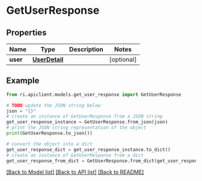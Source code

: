 # GetUserResponse


## Properties

Name | Type | Description | Notes
------------ | ------------- | ------------- | -------------
**user** | [**UserDetail**](UserDetail.md) |  | [optional] 

## Example

```python
from ri.apiclient.models.get_user_response import GetUserResponse

# TODO update the JSON string below
json = "{}"
# create an instance of GetUserResponse from a JSON string
get_user_response_instance = GetUserResponse.from_json(json)
# print the JSON string representation of the object
print(GetUserResponse.to_json())

# convert the object into a dict
get_user_response_dict = get_user_response_instance.to_dict()
# create an instance of GetUserResponse from a dict
get_user_response_from_dict = GetUserResponse.from_dict(get_user_response_dict)
```
[[Back to Model list]](../README.md#documentation-for-models) [[Back to API list]](../README.md#documentation-for-api-endpoints) [[Back to README]](../README.md)

